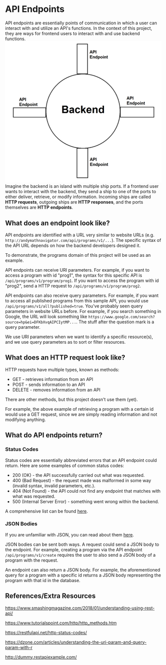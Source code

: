 # API Endpoints

API endpoints are essentially points of communication in which a user can interact with and utilize an API's functions. In the context of this project, they are ways for frontend users to interact with and use backend functions.
![API Endpoint Diagram](../images/api_endpoint_diagram.png)
Imagine the backend is an island with multiple ship ports. If a frontend user wants to interact with the backend, they send a ship to one of the ports to either deliver, retrieve, or modify information. Incoming ships are called **HTTP requests**, outgoing ships are **HTTP responses**, and the ports themselves are **HTTP endpoints**.

## What does an endpoint look like?

API endpoints are identified with a URL very similar to website URLs (e.g. `http://andymathnavigator.com/api/programs/v1/...`). The specific syntax of the API URL depends on how the backend developers designed it.

To demonstrate, the programs domain of this project will be used as an example.

API endpoints can receive URI parameters. For example, if you want to access a program with id "prog1", the syntax for this specific API is `/api/programs/v1/program/prog1`. If you want to access the program with id "prog2", send a HTTP request to `/api/programs/v1/program/prog2`.

API endpoints can also receive query parameters. For example, if you want to access all published programs from this sample API, you would use `/api/programs/v1/all?published=true`. You've probably seen query parameters in website URLs before. For example, if you search something in Google, the URL will look something like `https://www.google.com/search?source=hp&ei=DFKbXvqAIPCIytMP...`. The stuff after the question mark is a query parameter.

We use URI parameters when we want to identify a specific resource(s), and we use query parameters as to sort or filter resources.

## What does an HTTP request look like?

HTTP requests have multiple types, known as methods:
* GET - retrieves information from an API
* POST - sends information to an API
* DELETE - removes information from an API

There are other methods, but this project doesn't use them (yet).

For example, the above example of retrieving a program with a certain id would use a GET request, since we are simply reading information and not modifying anything.

## What do API endpoints return?

### Status Codes

Status codes are essentially abbreviated errors that an API endpoint could return. Here are some examples of common status codes:
* 200 (OK) - the API successfully carried out what was requested.
* 400 (Bad Request) - the request made was malformed in some way (invalid syntax, invalid parameters, etc.).
* 404 (Not Found) - the API could not find any endpoint that matches with what was requested.
* 500 (Internal Server Error) - something went wrong within the backend.

A comprehensive list can be found [here](https://en.wikipedia.org/wiki/List_of_HTTP_status_codes).

### JSON Bodies

If you are unfamiliar with JSON, you can read about them [here](../02_protocols.md#what-is-json).

JSON bodies can be sent both ways. A request could send a JSON body to the endpoint. For example, creating a program via the API endpoint `/api/programs/v1/create` requires the user to also send a JSON body of a program with the request.

An endpoint can also return a JSON body. For example, the aforementioned query for a program with a specific id returns a JSON body representing the program with that id in the database.

## References/Extra Resources

https://www.smashingmagazine.com/2018/01/understanding-using-rest-api/

https://www.tutorialspoint.com/http/http_methods.htm

https://restfulapi.net/http-status-codes/

https://dzone.com/articles/understanding-the-uri-param-and-query-param-with-r

http://dummy.restapiexample.com/
